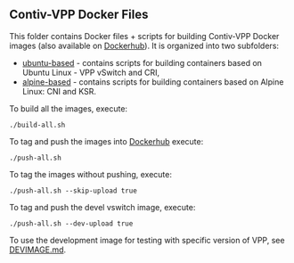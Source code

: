 ## Contiv-VPP Docker Files

This folder contains Docker files + scripts for building Contiv-VPP Docker images
(also available on [Dockerhub](https://hub.docker.com/u/contivvpp/)).
It is organized into two subfolders:

 - [ubuntu-based](ubuntu-based) - contains scripts for building containers based on Ubuntu Linux - VPP vSwitch and CRI,
 - [alpine-based](alpine-based) - contains scripts for building containers based on Alpine Linux: CNI and KSR.

To build all the images, execute:
```
./build-all.sh
```

To tag and push the images into [Dockerhub](https://hub.docker.com/u/contivvpp/) execute:
```
./push-all.sh
```

To tag the images without pushing, execute:
```
./push-all.sh --skip-upload true
```

To tag and push the devel vswitch image, execute:
```
./push-all.sh --dev-upload true
```

To use the development image for testing with specific version of VPP, see
[DEVIMAGE.md](DEVIMAGE.md).
